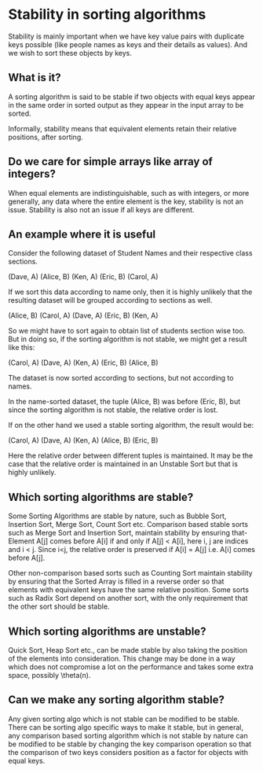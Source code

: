 # Stability in sorting algorithms

Stability is mainly important when we have key value pairs with duplicate keys possible (like people names as keys and their details as values). And we wish to sort these objects by keys.

## What is it?

A sorting algorithm is said to be stable if two objects with equal keys appear in the same order in sorted output as they appear in the input array to be sorted.

Informally, stability means that equivalent elements retain their relative positions, after sorting.


## Do we care for simple arrays like array of integers?

When equal elements are indistinguishable, such as with integers, or more generally, any data where the entire element is the key, stability is not an issue. Stability is also not an issue if all keys are different.

## An example where it is useful
Consider the following dataset of Student Names and their respective class sections.

(Dave, A)
(Alice, B)
(Ken, A)
(Eric, B)
(Carol, A)

If we sort this data according to name only, then it is highly unlikely that the resulting dataset will be grouped according to sections as well.


(Alice, B)
(Carol, A)
(Dave, A)
(Eric, B)
(Ken, A)

So we might have to sort again to obtain list of students section wise too. But in doing so, if the sorting algorithm is not stable, we might get a result like this:


(Carol, A)
(Dave, A)
(Ken, A)
(Eric, B)
(Alice, B)

The dataset is now sorted according to sections, but not according to names.

In the name-sorted dataset, the tuple (Alice, B) was before (Eric, B), but since the sorting algorithm is not stable, the relative order is lost.

If on the other hand we used a stable sorting algorithm, the result would be:


(Carol, A)
(Dave, A)
(Ken, A)
(Alice, B)
(Eric, B)

Here the relative order between different tuples is maintained. It may be the case that the relative order is maintained in an Unstable Sort but that is highly unlikely.

## Which sorting algorithms are stable?

Some Sorting Algorithms are stable by nature, such as Bubble Sort, Insertion Sort, Merge Sort, Count Sort etc.
Comparison based stable sorts such as Merge Sort and Insertion Sort, maintain stability by ensuring that-
Element A[j] comes before A[i] if and only if A[j] < A[i], here i, j are indices and i < j.
Since i<j, the relative order is preserved if A[i] = A[j] i.e. A[i] comes before A[j].

Other non-comparison based sorts such as Counting Sort maintain stability by ensuring that the Sorted Array is filled in a reverse order so that elements with equivalent keys have the same relative position.
Some sorts such as Radix Sort depend on another sort, with the only requirement that the other sort should be stable.

## Which sorting algorithms are unstable?

Quick Sort, Heap Sort etc., can be made stable by also taking the position of the elements into consideration. This change may be done in a way which does not compromise a lot on the performance and takes some extra space, possibly \theta(n).

## Can we make any sorting algorithm stable?

Any given sorting algo which is not stable can be modified to be stable. There can be sorting algo specific ways to make it stable, but in general, any comparison based sorting algorithm which is not stable by nature can be modified to be stable by changing the key comparison operation so that the comparison of two keys considers position as a factor for objects with equal keys.




